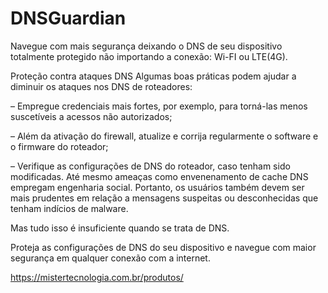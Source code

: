 # DNSGuardian

Navegue com mais segurança deixando o DNS de seu dispositivo totalmente protegido não importando a conexão: Wi-FI ou LTE(4G).

Proteção contra ataques DNS
Algumas boas práticas podem ajudar a diminuir os ataques nos DNS de roteadores:

– Empregue credenciais mais fortes, por exemplo, para torná-las menos suscetíveis a acessos não autorizados;

 – Além da ativação do firewall, atualize e corrija regularmente o software e o firmware do roteador;

 – Verifique as configurações de DNS do roteador, caso tenham sido modificadas. Até mesmo ameaças como envenenamento de cache DNS empregam engenharia social. Portanto, os usuários também devem ser mais prudentes em relação a mensagens suspeitas ou desconhecidas que tenham indícios de malware.

Mas tudo isso é insuficiente quando se trata de DNS.

Proteja as configurações de DNS do seu dispositivo e navegue com maior segurança em qualquer conexão com a internet.

https://mistertecnologia.com.br/produtos/
